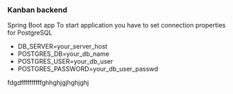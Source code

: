 ### Kanban backend

Spring Boot app
To start application you have to set connection properties for PostgreSQL
- DB_SERVER=your_server_host
- POSTGRES_DB=your_db_name
- POSTGRES_USER=your_db_user
- POSTGRES_PASSWORD=your_db_user_passwd





fdgdffffffffffghhghjgjhghjghj